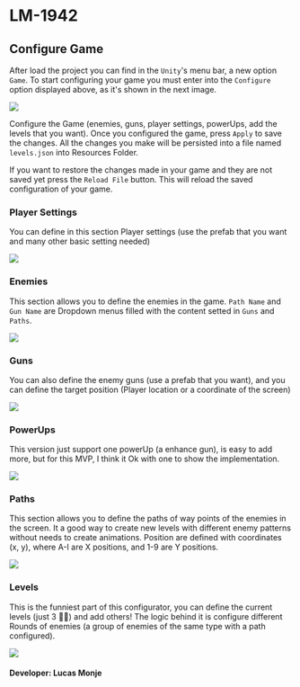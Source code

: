 # **LM-1942**

## Configure Game
After load the project you can find in the `Unity`'s menu bar, a new option `Game`. To start configuring your game you must enter into the `Configure` option displayed above, as it's shown in the next image.

![](documentation/Images/ConfigureOption.jpg)


Configure the Game (enemies, guns, player settings, powerUps, add the levels that you want). Once you configured the game, press `Apply` to save the changes. All the changes you make will be persisted into a file named `levels.json` into Resources Folder.

If you want to restore the changes made in your game and they are not saved yet press the `Reload File` button. This will reload the saved configuration of your game.






### Player Settings
You can define in this section Player settings (use the prefab that you want and many other basic setting needed)

![](documentation/Images/Player.jpg)


### Enemies
This section allows you to define the enemies in the game.
`Path Name` and `Gun Name` are Dropdown menus filled with the content setted in `Guns` and `Paths`.

![](documentation/Images/Enemies.jpg)


### Guns
You can also define the enemy guns (use a prefab that you want), and you can define the target position (Player location or a coordinate of the screen)

![](documentation/Images/Guns.jpg)


### PowerUps
This version just support one powerUp (a enhance gun), is easy to add more, but for this MVP, I think it Ok with one to show the implementation.

![](documentation/Images/PowerUps.jpg)


### Paths
This section allows you to define the paths of way points of the enemies in the screen. It a good way to create new levels with different enemy patterns without needs to create animations. Position are defined with coordinates (x, y), where A-I are X positions, and 1-9 are Y positions.

![](documentation/Images/Paths.jpg)

### Levels
This is the funniest part of this configurator, you can define the current levels (just 3 🤦‍♂️) and add others!
The logic behind it is configure different Rounds of enemies (a group of enemies of the same type with a path configured).

![](documentation/Images/Levels.jpg)



#### Developer: Lucas Monje
